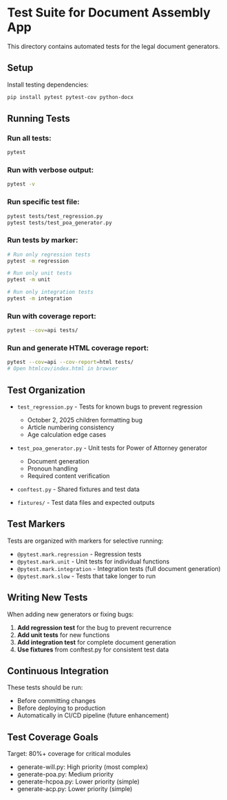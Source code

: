 # Test Suite for Document Assembly App

This directory contains automated tests for the legal document generators.

## Setup

Install testing dependencies:

```bash
pip install pytest pytest-cov python-docx
```

## Running Tests

### Run all tests:
```bash
pytest
```

### Run with verbose output:
```bash
pytest -v
```

### Run specific test file:
```bash
pytest tests/test_regression.py
pytest tests/test_poa_generator.py
```

### Run tests by marker:
```bash
# Run only regression tests
pytest -m regression

# Run only unit tests
pytest -m unit

# Run only integration tests
pytest -m integration
```

### Run with coverage report:
```bash
pytest --cov=api tests/
```

### Run and generate HTML coverage report:
```bash
pytest --cov=api --cov-report=html tests/
# Open htmlcov/index.html in browser
```

## Test Organization

- `test_regression.py` - Tests for known bugs to prevent regression
  - October 2, 2025 children formatting bug
  - Article numbering consistency
  - Age calculation edge cases

- `test_poa_generator.py` - Unit tests for Power of Attorney generator
  - Document generation
  - Pronoun handling
  - Required content verification

- `conftest.py` - Shared fixtures and test data
- `fixtures/` - Test data files and expected outputs

## Test Markers

Tests are organized with markers for selective running:

- `@pytest.mark.regression` - Regression tests
- `@pytest.mark.unit` - Unit tests for individual functions
- `@pytest.mark.integration` - Integration tests (full document generation)
- `@pytest.mark.slow` - Tests that take longer to run

## Writing New Tests

When adding new generators or fixing bugs:

1. **Add regression test** for the bug to prevent recurrence
2. **Add unit tests** for new functions
3. **Add integration test** for complete document generation
4. **Use fixtures** from conftest.py for consistent test data

## Continuous Integration

These tests should be run:
- Before committing changes
- Before deploying to production
- Automatically in CI/CD pipeline (future enhancement)

## Test Coverage Goals

Target: 80%+ coverage for critical modules
- generate-will.py: High priority (most complex)
- generate-poa.py: Medium priority
- generate-hcpoa.py: Lower priority (simple)
- generate-acp.py: Lower priority (simple)
